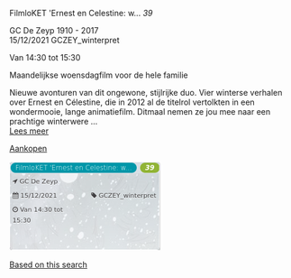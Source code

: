 FilmloKET 'Ernest en Celestine: w... *39*

GC De Zeyp 1910 - 2017  
15/12/2021 GCZEY\_winterpret  

Van 14:30 tot 15:30

  

  

Maandelijkse woensdagfilm voor de hele familie  
  
Nieuwe avonturen van dit ongewone, stijlrijke duo. Vier winterse verhalen over Ernest en Célestine, die in 2012 al de titelrol vertolkten in een wondermooie, lange animatiefilm. Ditmaal nemen ze jou mee naar een prachtige winterwere  ...  
[Lees meer](https://tickets.vgc.be/activity/subscribe/GCZEY_winterpret)

[Aankopen](https://tickets.vgc.be/ticketingActivity/subscribe/GCZEY_winterpret)

![](64072.png)

[Based on this search](https://tickets.vgc.be/activity/index?&vrijeplaatsen=1&Age%5B%5D=3%2C5&entity=276)
